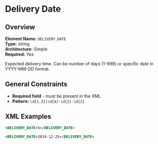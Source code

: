# Delivery Date

## Overview

**Element Name:** `DELIVERY_DATE`  
**Type:** string  
**Architecture:** Simple  
**Required:** Yes  

Expected delivery time. Can be number of days (1-999) or specific date in YYYY-MM-DD format.



## General Constraints

- **Required field** - must be present in the XML
- **Pattern:** `\d{1,3}|\d{4}-\d{2}-\d{2}`

## XML Examples

```xml
<DELIVERY_DATE>5</DELIVERY_DATE>
```

```xml
<DELIVERY_DATE>2024-12-25</DELIVERY_DATE>
```




